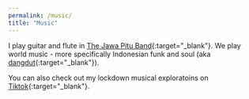 ```yaml
---
permalink: /music/
title: "Music"
---
```


I play guitar and flute in [The Jawa Pitu Band](http://www.jawapitu.com/){:target="_blank"}. We play world music - more specifically Indonesian funk and soul (aka [dangdut](https://en.wikipedia.org/wiki/Dangdut){:target="_blank"}). 

You can also check out my lockdown musical exploratoins on [Tiktok](https://www.tiktok.com/@nilecsa){:target="_blank"}.